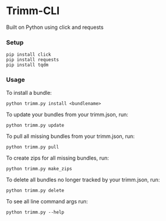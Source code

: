 # Trimm-CLI
Built on Python using click and requests

### Setup
```
pip install click
pip install requests
pip install tqdm
``` 

### Usage
To install a bundle:
```
python trimm.py install <bundlename>
``` 
To update your bundles from your trimm.json, run:
```
python trimm.py update
``` 
To pull all missing bundles from your trimm.json, run:
```
python trimm.py pull
``` 
To create zips for all missing bundles, run:
```
python trimm.py make_zips
``` 
To delete all bundles no longer tracked by your trimm.json, run:
```
python trimm.py delete
``` 
To see all line command args run:
```
python trimm.py --help
``` 